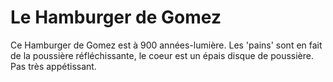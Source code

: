 # Le Hamburger de Gomez

Ce Hamburger de Gomez est à 900 années-lumière. Les 'pains' sont en fait de la
poussière réfléchissante, le coeur est un épais disque de poussière. Pas très
appétissant.
